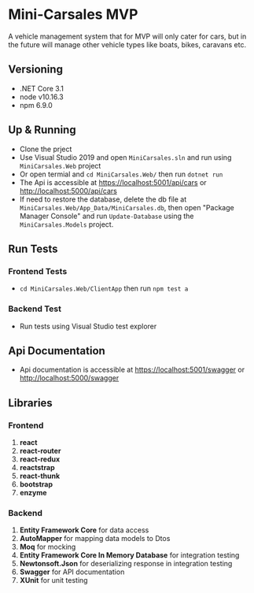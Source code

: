 # Mini-Carsales MVP

A vehicle management system that for MVP will only cater for cars, but in the future will manage other vehicle types like boats, bikes, caravans etc.

## Versioning
* .NET Core 3.1
* node v10.16.3
* npm 6.9.0

## Up & Running
* Clone the prject
* Use Visual Studio 2019 and open `MiniCarsales.sln` and run using `MiniCarsales.Web` project
* Or open termial and `cd MiniCarsales.Web/` then run `dotnet run`
* The Api is accessible at [https://localhost:5001/api/cars](https://localhost:5001/api/cars) or [http://localhost:5000/api/cars](http://localhost:5000/api/cars)
* If need to restore the database, delete the db file at `MiniCarsales.Web/App_Data/MiniCarsales.db`, then open
"Package Manager Console" and run `Update-Database` using the `MiniCarsales.Models` project.

## Run Tests
### Frontend Tests
* `cd MiniCarsales.Web/ClientApp` then run `npm test a`

### Backend Test
* Run tests using Visual Studio test explorer

## Api Documentation
* Api documentation is accessible at [https://localhost:5001/swagger](https://localhost:5001/swagger) or [http://localhost:5000/swagger](http://localhost:5000/swagger)

## Libraries
### Frontend
1. **react**
2. **react-router**
3. **react-redux**
4. **reactstrap**
5. **react-thunk**
6. **bootstrap**
7. **enzyme**

### Backend
1. **Entity Framework Core** for data access
2. **AutoMapper** for mapping data models to Dtos
3. **Moq** for mocking
4. **Entity Framework Core In Memory Database** for integration testing
5. **Newtonsoft.Json** for deserializing response in integration testing
6. **Swagger** for API documentation
7. **XUnit** for unit testing